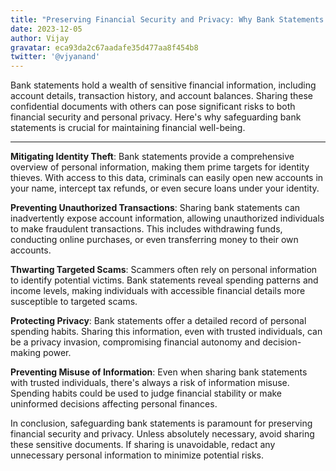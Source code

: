 ```yaml
---
title: "Preserving Financial Security and Privacy: Why Bank Statements Should Remain Confidential"
date: 2023-12-05
author: Vijay
gravatar: eca93da2c67aadafe35d477aa8f454b8
twitter: '@vjyanand'
---
```


 Bank statements hold a wealth of sensitive financial information, including account details, transaction history, and account balances. Sharing these confidential documents with others can pose significant risks to both financial security and personal privacy. Here's why safeguarding bank statements is crucial for maintaining financial well-being.

---

 **Mitigating Identity Theft**: Bank statements provide a comprehensive overview of personal information, making them prime targets for identity thieves. With access to this data, criminals can easily open new accounts in your name, intercept tax refunds, or even secure loans under your identity.

 **Preventing Unauthorized Transactions**: Sharing bank statements can inadvertently expose account information, allowing unauthorized individuals to make fraudulent transactions. This includes withdrawing funds, conducting online purchases, or even transferring money to their own accounts.

 **Thwarting Targeted Scams**: Scammers often rely on personal information to identify potential victims. Bank statements reveal spending patterns and income levels, making individuals with accessible financial details more susceptible to targeted scams.

 **Protecting Privacy**: Bank statements offer a detailed record of personal spending habits. Sharing this information, even with trusted individuals, can be a privacy invasion, compromising financial autonomy and decision-making power.

 **Preventing Misuse of Information**: Even when sharing bank statements with trusted individuals, there's always a risk of information misuse. Spending habits could be used to judge financial stability or make uninformed decisions affecting personal finances.

 In conclusion, safeguarding bank statements is paramount for preserving financial security and privacy. Unless absolutely necessary, avoid sharing these sensitive documents. If sharing is unavoidable, redact any unnecessary personal information to minimize potential risks.